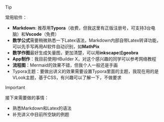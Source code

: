 > [!tip]
>
> 常用软件：
>
> - **Markdown**: 推荐用**Typora**（收费，但我这里有正版注册号，可支持3台电脑）和**Vscode**（免费）
> - **数学公式**需要稍微熟悉一下Latex语法，Markdown内部自带Latex转译功能，可以先手写再用AI软件自动识别，如**MathPix**
> - **数学作图**最好生成矢量图，更加清楚，可以用**inkscape**或**geobra**
> - **App制作**：我目前使用HBuilder X，对这个感兴趣的同学可以参考网络教程
> - **流程图**：Mermaid的效果不错，但我个人一般还是手画
> - Typora主题：要做出讲义的效果需要设置Typora里面的主题，我现在用的是VLook主题，基于CSS，有兴趣可以了解一下，不做要求

> [!important]
>
> 接下来需要做的事情：
>
> - 熟悉Markdown和Latex的语法
> - 补充讲义中目前所空缺的例题